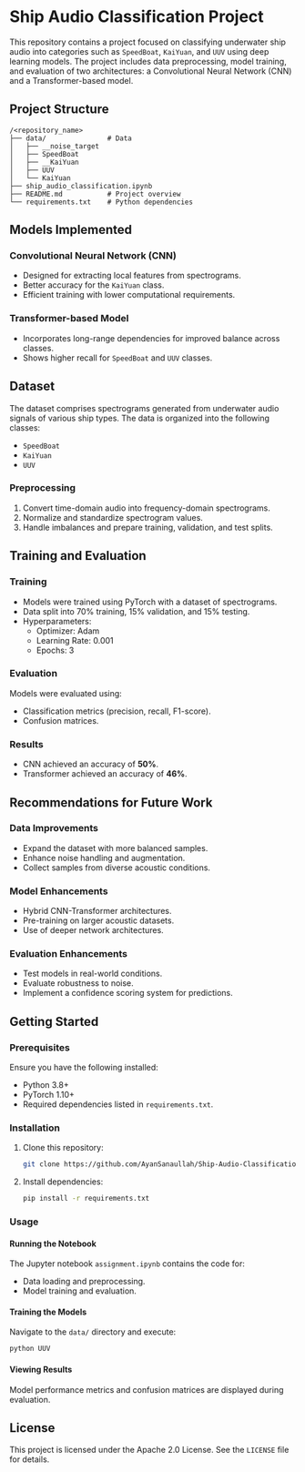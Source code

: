 # Ship Audio Classification Project

This repository contains a project focused on classifying underwater ship audio into categories such as `SpeedBoat`, `KaiYuan`, and `UUV` using deep learning models. The project includes data preprocessing, model training, and evaluation of two architectures: a Convolutional Neural Network (CNN) and a Transformer-based model.

## Project Structure

```
/<repository_name>
├── data/               # Data
│   ├── __noise_target 
│   ├── SpeedBoat      
│   ├── __KaiYuan      
│   ├── UUV           
│   └── KaiYuan         
├── ship_audio_classification.ipynb
├── README.md           # Project overview
└── requirements.txt    # Python dependencies
```

## Models Implemented

### Convolutional Neural Network (CNN)
- Designed for extracting local features from spectrograms.
- Better accuracy for the `KaiYuan` class.
- Efficient training with lower computational requirements.

### Transformer-based Model
- Incorporates long-range dependencies for improved balance across classes.
- Shows higher recall for `SpeedBoat` and `UUV` classes.

## Dataset
The dataset comprises spectrograms generated from underwater audio signals of various ship types. The data is organized into the following classes:

- `SpeedBoat`
- `KaiYuan`
- `UUV`

### Preprocessing
1. Convert time-domain audio into frequency-domain spectrograms.
2. Normalize and standardize spectrogram values.
3. Handle imbalances and prepare training, validation, and test splits.

## Training and Evaluation

### Training
- Models were trained using PyTorch with a dataset of spectrograms.
- Data split into 70% training, 15% validation, and 15% testing.
- Hyperparameters:
  - Optimizer: Adam
  - Learning Rate: 0.001
  - Epochs: 3

### Evaluation
Models were evaluated using:
- Classification metrics (precision, recall, F1-score).
- Confusion matrices.

### Results
- CNN achieved an accuracy of **50%**.
- Transformer achieved an accuracy of **46%**.

## Recommendations for Future Work

### Data Improvements
- Expand the dataset with more balanced samples.
- Enhance noise handling and augmentation.
- Collect samples from diverse acoustic conditions.

### Model Enhancements
- Hybrid CNN-Transformer architectures.
- Pre-training on larger acoustic datasets.
- Use of deeper network architectures.

### Evaluation Enhancements
- Test models in real-world conditions.
- Evaluate robustness to noise.
- Implement a confidence scoring system for predictions.

## Getting Started

### Prerequisites
Ensure you have the following installed:
- Python 3.8+
- PyTorch 1.10+
- Required dependencies listed in `requirements.txt`.

### Installation
1. Clone this repository:
   ```bash
   git clone https://github.com/AyanSanaullah/Ship-Audio-Classification-Project/
   ```
2. Install dependencies:
   ```bash
   pip install -r requirements.txt
   ```

### Usage

#### Running the Notebook
The Jupyter notebook `assignment.ipynb` contains the code for:
- Data loading and preprocessing.
- Model training and evaluation.

#### Training the Models
Navigate to the `data/` directory and execute:
```bash
python UUV
```

#### Viewing Results
Model performance metrics and confusion matrices are displayed during evaluation.

## License
This project is licensed under the Apache 2.0 License. See the `LICENSE` file for details.


